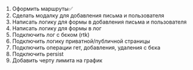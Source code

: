 1. Оформить маршруты✅
2. Сделать модалку для добавления письма и пользователя
3. Написать логику для формы в добавления письма и пользователя
4. Написать логику для формы в лог
5. Подключить лог с бєком (rtk)
6. Подключить логику приватной/публичной страницы
7. Подключить операции гет, добавления, удаления с бєка
8. Подключить persist
9. Добавить черту лимита на график

<!-- 16. Включить <React.StrictMode> -->

<!-- 99.При длительном отсутствии в сети сохраненный токен в локале становится
невалидный и при попытке получить данные пользователя происходит ошибка -->

